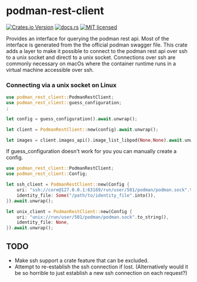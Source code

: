 # podman-rest-client

[![Crates.io Version](https://img.shields.io/crates/v/podman-rest-client)](https://crates.io/crates/podman-rest-client)
[![docs.rs](https://docs.rs/podman-rest-client/badge.svg)](https://docs.rs/podman-rest-client)
[![MIT licensed](https://img.shields.io/badge/license-MIT-blue.svg)](./LICENSE)


<!-- cargo-rdme start -->

Provides an interface for querying the podman rest api. Most of the interface is generated from
the the official podman swagger file. This crate adds a layer to make it possible to connect to
the podman rest api over ssh to a unix socket and directl to a unix socket. Connections over
ssh are  commonly necessary on macOs where the container runtime runs in a virtual machine
accessible over ssh.

### Connecting via a unix socket on Linux

```rust
use podman_rest_client::PodmanRestClient;
use podman_rest_client::guess_configuration;
;

let config = guess_configuration().await.unwrap();

let client = PodmanRestClient::new(config).await.unwrap();

let images = client.images_api().image_list_libpod(None,None).await.unwrap();
```

If guess_configuration doesn't work for you you can manually create a config.

```rust
use podman_rest_client::PodmanRestClient;
use podman_rest_client::Config;

let ssh_client = PodmanRestClient::new(Config {
    uri: "ssh://core@127.0.0.1:63169/run/user/501/podman/podman.sock".to_string(),
    identity_file: Some("/path/to/identity_file".into()),
}).await.unwrap();

let unix_client = PodmanRestClient::new(Config {
    uri: "unix://run/user/501/podman/podman.sock".to_string(),
    identity_file: None,
}).await.unwrap();
```

<!-- cargo-rdme end -->

## TODO

* Make ssh support a crate feature that can be excluded.
* Attempt to re-establish the ssh connection if lost. (Alternatively would it
be so horrible to just establish a new ssh connection on each request?)
